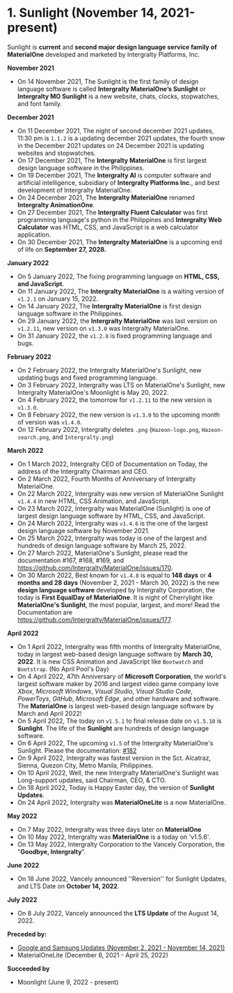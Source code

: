 # 1. Sunlight (November 14, 2021-present)
Sunlight is **current** and **second major design language service family of MaterialOne** developed and marketed by Intergralty Platforms, Inc. 

**November 2021**
* On 14 November 2021, The Sunlight is the first family of design language software is called **Intergralty MaterialOne’s Sunlight** or **Intergralty MO Sunlight** is a new website, chats, clocks, stopwatches, and font family. 

**December 2021**
* On 11 December 2021, The night of second december 2021 updates, 11:30 pm is `1.1.2` is a updating december 2021 updates, the fourth snow in the December 2021 updates on 24 December 2021 is updating websites and stopwatches. 
* On 17 December 2021, The **Intergralty MaterialOne** is first largest design language software in the Philippines. 
* On 19 December 2021, The **Intergralty AI** is computer software and artificial intelligence, subsidiary of **Intergralty Platforms Inc.**, and best development of Intergralty MaterialOne. 
* On 24 December 2021, The **Intergralty MaterialOne** renamed **Intergralty AnimationOne**. 
* On 27 December 2021, The **Intergralty Fluent Calculator** was first programming language's python in the Philippines and **Intergralty Web Calculator** was HTML, CSS, and JavaScript is a web calculator application. 
* On 30 December 2021, The **Intergralty MaterialOne** is a upcoming end of life on **September 27, 2028.** 

**January 2022**
* On 5 January 2022, The fixing programming language on **HTML, CSS, and JavaScript**. 
* On 11 January 2022, The **Intergralty MaterialOne** is a waiting version of `v1.2.1` on January 15, 2022. 
* On 14 January 2022, The **Intergralty MaterialOne** is first design language software in the Philippines. 
* On 29 January 2022, the **Intergralty MaterialOne** was last version on `v1.2.11`, new version on `v1.3.0` was Intergralty MaterialOne. 
* On 31 January 2022, the `v1.2.8` is fixed programming language and bugs.

**February 2022**
* On 2 February 2022, the Intergralty MaterialOne's Sunlight, new updating bugs and fixed programming language.
* On 3 February 2022, Intergralty was LTS on MaterialOne's Sunlight, new Intergralty MaterialOne's Moonlight is May 20, 2022.
* On 4 February 2022, the tomorrow for `v1.2.11` to the new version is `v1.3.0`.
* On 8 February 2022, the new version is `v1.3.0` to the upcoming month of version was `v1.4.0`.
* On 12 February 2022, Intergralty deletes `.png` (`Hazeon-logo.png`, `Hazeon-search.png`, and `Intergralty.png`)

**March 2022**
* On 1 March 2022, Intergralty CEO of Documentation on Today, the address of the Intergralty Chairman and CEO.
* On 2 March 2022, Fourth Months of Anniversary of Intergralty MaterialOne.
* On 22 March 2022, Intergralty was new version of MaterialOne Sunlight `v1.4.4` in new HTML, CSS Animation, and JavaScript.
* On 23 March 2022, Intergralty was MaterialOne (Sunlight) is one of largest design language software by HTML, CSS, and JavaScript.
* On 24 March 2022, Intergralty was `v1.4.6` is the one of the largest design language software by November 2021.
* On 25 March 2022, Intergralty was today is one of the largest and hundreds of design language software by March 25, 2022.
* On 27 March 2022, MaterialOne's Sunlight, please read the documentation #167, #168, #169, and https://github.com/Intergralty/MaterialOne/issues/170.
* On 30 March 2022, Best known for `v1.4.8` is equal to **148 days** or **4 months and 28 days** (November 2, 2021 - March 30, 2022) is the new **design language software** developed by Intergralty Corporation, the today is **First EqualDay of MaterialOne**. It is night of Cherrylight like **MaterialOne's Sunlight**, the most popular, largest, and more! Read the Documentation are https://github.com/Intergralty/MaterialOne/issues/177.

**April 2022**
* On 1 April 2022, Intergralty was fifth months of Intergralty MaterialOne, today in largest web-based design language software by **March 30, 2022**. It is new CSS Animation and JavaScript like `Bootwatch` and `Bootstrap`. (No April Pool's Day)
* On 4 April 2022, 47th Anniversary of **Microsoft Corporation**, the world's largest software maker by 2016 and largest video game company love _Xbox_, _Microsoft Windows_, _Visual Studio_, _Visual Studio Code_, _PowerToys_, _GitHub_, _Microsoft Edge_, and other hardware and software. The **MaterialOne** is largest web-based design language software by March and April 2022!
* On 5 April 2022, The today on `v1.5.1` to final release date on `v1.5.10` is **Sunlight**. The life of the **Sunlight** are hundreds of design language software.
* On 6 April 2022, The upcoming `v1.5` of the Intergralty MaterialOne's Sunlight. Please the documentation: [#182](https://github.com/Intergralty/MaterialOne/issues/182)
* On 9 April 2022, Intergralty was fastest version in the Sct. Alcatraz, Sienna, Quezon City, Metro Manila, Philippines.
* On 10 April 2022, Well, the new Intergralty MaterialOne's Sunlight was Long-support updates, said Chairman, CEO, & CTO.
* On 18 April 2022, Today is Happy Easter day, the version of **Sunlight Updates**.
* On 24 April 2022, Intergralty was **MaterialOneLite** is a now MaterialOne.

**May 2022**
* On 7 May 2022, Intergralty was three days later on **MaterialOne**
* On 10 May 2022, Intergralty was **MaterialOne** is a today on 'v1.5.6'.
* On 13 May 2022, Intergralty Corporation to the Vancely Corporation, the "**Goodbye, Intergralty**".

**June 2022**
* On 18 June 2022, Vancely announced ''Reversion'' for Sunlight Updates, and LTS Date on **October 14, 2022**.

**July 2022**
* On 8 July 2022, Vancely announced the **LTS Update** of the August 14, 2022.

**Preceded by:**
* [Google and Samsung Updates (November 2, 2021 - November 14, 2021)](https://github.com/Intergralty/MaterialOne/blob/main/.github/Documentations/Google-and-Samsung.md)
* MaterialOneLite (December 6, 2021 - April 25, 2022)

**Succeeded by**
* Moonlight (June 9, 2022 - present)
